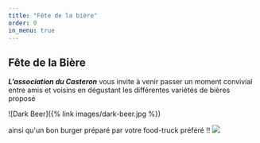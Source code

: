 ```yaml
---
title: "Fête de la bière"
order: 0
in_menu: true
---
```

## Fête de la Bière

**_L'association du Casteron_** vous invite à venir passer un moment convivial entre amis et voisins en dégustant les différentes variétés de bières proposé 

![Dark Beer]({% link images/dark-beer.jpg %})

ainsi qu'un bon burger préparé par votre food-truck préféré !!
<img src="https://img.freepik.com/photos-gratuite/burger-gastronomique-grille-fromage-tomate-oignon-frites-genere-par-intelligence-artificielle_25030-63181.jpg?size=626&ext=jpg&ga=GA1.1.2008272138.1720483200&semt=sph"> 